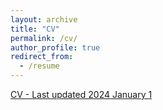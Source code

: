 ```yaml
---
layout: archive
title: "CV"
permalink: /cv/
author_profile: true
redirect_from:
  - /resume
---
```


[CV - Last updated 2024 January 1](https://yeok-c.github.io/files/ResumeCV_20240101.pdf)